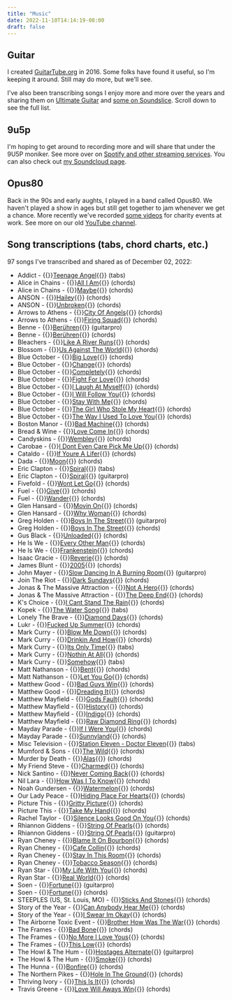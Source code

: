 ```yaml
---
title: "Music"
date: 2022-11-10T14:14:19-08:00
draft: false
---
```

## Guitar 

I created [GuitarTube.org](https://guitartube.org) in 2016. Some folks have found it useful, so I'm keeping it around. Still may do more, but we'll see. 

I've also been transcribing songs I enjoy more and more over the years and sharing them on [Ultimate Guitar](https://www.ultimate-guitar.com/contribution/6193383-gusp3r/tabs) and [some on Soundslice](https://www.soundslice.com/users/gusper/). Scroll down to see the full list.

## 9u5p

I'm hoping to get around to recording more and will share that under the 9U5P moniker. See more over on [Spotify and other streaming services](https://distrokid.com/hyperfollow/9u5p/rerise). You can also check out [my Soundcloud page](https://soundcloud.com/9u5p).

## Opus80

Back in the 90s and early aughts, I played in a band called Opus80. We haven't played a show in ages but still get together to jam whenever we get a chance. More recently we've recorded [some videos](https://www.youtube.com/watch?v=oFWiSBx_elE) for charity events at work. See more on our old [YouTube channel](https://www.youtube.com/watch?v=6wqmfkVMIyM).

## Song transcriptions (tabs, chord charts, etc.)
97 songs I've transcribed and shared as of December 02, 2022:

* Addict - {{<rawhtml>}}<a href="https://tabs.ultimate-guitar.com/tab/addict/teenage-angel-tabs-1465340" target="blank">Teenage Angel</a>{{</rawhtml>}} (tabs)
* Alice in Chains - {{<rawhtml>}}<a href="https://tabs.ultimate-guitar.com/tab/alice-in-chains/all-i-am-chords-2459374" target="blank">All I Am</a>{{</rawhtml>}} (chords)
* Alice in Chains - {{<rawhtml>}}<a href="https://tabs.ultimate-guitar.com/tab/alice-in-chains/maybe-chords-2457172" target="blank">Maybe</a>{{</rawhtml>}} (chords)
* ANSON - {{<rawhtml>}}<a href="https://tabs.ultimate-guitar.com/tab/anson/hailey-chords-2580825" target="blank">Hailey</a>{{</rawhtml>}} (chords)
* ANSON - {{<rawhtml>}}<a href="https://tabs.ultimate-guitar.com/tab/anson/unbroken-chords-3563681" target="blank">Unbroken</a>{{</rawhtml>}} (chords)
* Arrows to Athens - {{<rawhtml>}}<a href="https://tabs.ultimate-guitar.com/tab/arrows-to-athens/city-of-angels-chords-1840623" target="blank">City Of Angels</a>{{</rawhtml>}} (chords)
* Arrows to Athens - {{<rawhtml>}}<a href="https://tabs.ultimate-guitar.com/tab/arrows-to-athens/firing-squad-chords-1840588" target="blank">Firing Squad</a>{{</rawhtml>}} (chords)
* Benne - {{<rawhtml>}}<a href="https://tabs.ultimate-guitar.com/tab/2480960" target="blank">Berühren</a>{{</rawhtml>}} (guitarpro)
* Benne - {{<rawhtml>}}<a href="https://tabs.ultimate-guitar.com/tab/2477776" target="blank">Berühren</a>{{</rawhtml>}} (chords)
* Bleachers - {{<rawhtml>}}<a href="https://tabs.ultimate-guitar.com/tab/bleachers/like-a-river-runs-chords-1505582" target="blank">Like A River Runs</a>{{</rawhtml>}} (chords)
* Blossom - {{<rawhtml>}}<a href="https://tabs.ultimate-guitar.com/tab/blossom/us-against-the-world-chords-1964653" target="blank">Us Against The World</a>{{</rawhtml>}} (chords)
* Blue October - {{<rawhtml>}}<a href="https://tabs.ultimate-guitar.com/tab/blue-october/big-love-chords-4386539" target="blank">Big Love</a>{{</rawhtml>}} (chords)
* Blue October - {{<rawhtml>}}<a href="https://tabs.ultimate-guitar.com/tab/blue-october/change-chords-4386647" target="blank">Change</a>{{</rawhtml>}} (chords)
* Blue October - {{<rawhtml>}}<a href="https://tabs.ultimate-guitar.com/tab/blue-october/completely-chords-3414776" target="blank">Completely</a>{{</rawhtml>}} (chords)
* Blue October - {{<rawhtml>}}<a href="https://tabs.ultimate-guitar.com/tab/blue-october/fight-for-love-chords-3391163" target="blank">Fight For Love</a>{{</rawhtml>}} (chords)
* Blue October - {{<rawhtml>}}<a href="https://tabs.ultimate-guitar.com/tab/blue-october/i-laugh-at-myself-chords-3461660" target="blank">I Laugh At Myself</a>{{</rawhtml>}} (chords)
* Blue October - {{<rawhtml>}}<a href="https://tabs.ultimate-guitar.com/tab/blue-october/i-will-follow-you-chords-3394136" target="blank">I Will Follow You</a>{{</rawhtml>}} (chords)
* Blue October - {{<rawhtml>}}<a href="https://tabs.ultimate-guitar.com/tab/blue-october/stay-with-me-chords-3461747" target="blank">Stay With Me</a>{{</rawhtml>}} (chords)
* Blue October - {{<rawhtml>}}<a href="https://tabs.ultimate-guitar.com/tab/blue-october/the-girl-who-stole-my-heart-chords-3486107" target="blank">The Girl Who Stole My Heart</a>{{</rawhtml>}} (chords)
* Blue October - {{<rawhtml>}}<a href="https://tabs.ultimate-guitar.com/tab/blue-october/the-way-i-used-to-love-you-chords-3955403" target="blank">The Way I Used To Love You</a>{{</rawhtml>}} (chords)
* Boston Manor - {{<rawhtml>}}<a href="https://tabs.ultimate-guitar.com/tab/boston-manor/bad-machine-chords-2455164" target="blank">Bad Machine</a>{{</rawhtml>}} (chords)
* Bread & Wine - {{<rawhtml>}}<a href="https://tabs.ultimate-guitar.com/tab/bread-wine/love-come-in-chords-2469682" target="blank">Love Come In</a>{{</rawhtml>}} (chords)
* Candyskins - {{<rawhtml>}}<a href="https://tabs.ultimate-guitar.com/tab/candyskins/wembley-chords-4401161" target="blank">Wembley</a>{{</rawhtml>}} (chords)
* Carobae - {{<rawhtml>}}<a href="https://tabs.ultimate-guitar.com/tab/carobae/i-dont-even-care-pick-me-up-chords-3777140" target="blank">I Dont Even Care Pick Me Up</a>{{</rawhtml>}} (chords)
* Cataldo - {{<rawhtml>}}<a href="https://tabs.ultimate-guitar.com/tab/cataldo/if-youre-a-lifer-chords-4389737" target="blank">If Youre A Lifer</a>{{</rawhtml>}} (chords)
* Dada - {{<rawhtml>}}<a href="https://tabs.ultimate-guitar.com/tab/dada/moon-chords-1849111" target="blank">Moon</a>{{</rawhtml>}} (chords)
* Eric Clapton - {{<rawhtml>}}<a href="https://tabs.ultimate-guitar.com/tab/eric-clapton/spiral-tabs-1853329" target="blank">Spiral</a>{{</rawhtml>}} (tabs)
* Eric Clapton - {{<rawhtml>}}<a href="https://tabs.ultimate-guitar.com/tab/eric-clapton/spiral-guitar-pro-1853331" target="blank">Spiral</a>{{</rawhtml>}} (guitarpro)
* Fivefold - {{<rawhtml>}}<a href="https://tabs.ultimate-guitar.com/tab/fivefold/wont-let-go-chords-1801809" target="blank">Wont Let Go</a>{{</rawhtml>}} (chords)
* Fuel - {{<rawhtml>}}<a href="https://tabs.ultimate-guitar.com/tab/fuel/give-chords-3930170" target="blank">Give</a>{{</rawhtml>}} (chords)
* Fuel - {{<rawhtml>}}<a href="https://tabs.ultimate-guitar.com/tab/fuel/wander-chords-1468698" target="blank">Wander</a>{{</rawhtml>}} (chords)
* Glen Hansard - {{<rawhtml>}}<a href="https://tabs.ultimate-guitar.com/tab/glen-hansard/movin-on-chords-2295785" target="blank">Movin On</a>{{</rawhtml>}} (chords)
* Glen Hansard - {{<rawhtml>}}<a href="https://tabs.ultimate-guitar.com/tab/glen-hansard/why-woman-chords-2291053" target="blank">Why Woman</a>{{</rawhtml>}} (chords)
* Greg Holden - {{<rawhtml>}}<a href="https://tabs.ultimate-guitar.com/tab/greg-holden/boys-in-the-street-guitar-pro-2166105" target="blank">Boys In The Street</a>{{</rawhtml>}} (guitarpro)
* Greg Holden - {{<rawhtml>}}<a href="https://tabs.ultimate-guitar.com/tab/greg-holden/boys-in-the-street-chords-1733060" target="blank">Boys In The Street</a>{{</rawhtml>}} (chords)
* Gus Black - {{<rawhtml>}}<a href="https://tabs.ultimate-guitar.com/tab/gus-black/unloaded-chords-1465355" target="blank">Unloaded</a>{{</rawhtml>}} (chords)
* He Is We - {{<rawhtml>}}<a href="https://tabs.ultimate-guitar.com/tab/he-is-we/every-other-man-chords-2372873" target="blank">Every Other Man</a>{{</rawhtml>}} (chords)
* He Is We - {{<rawhtml>}}<a href="https://tabs.ultimate-guitar.com/tab/he-is-we/frankenstein-chords-3957271" target="blank">Frankenstein</a>{{</rawhtml>}} (chords)
* Isaac Gracie - {{<rawhtml>}}<a href="https://tabs.ultimate-guitar.com/tab/isaac-gracie/reverie-chords-1965271" target="blank">Reverie</a>{{</rawhtml>}} (chords)
* James Blunt - {{<rawhtml>}}<a href="https://tabs.ultimate-guitar.com/tab/james-blunt/2005-chords-1982403" target="blank">2005</a>{{</rawhtml>}} (chords)
* John Mayer - {{<rawhtml>}}<a href="https://tabs.ultimate-guitar.com/tab/john-mayer/slow-dancing-in-a-burning-room-guitar-pro-2283623" target="blank">Slow Dancing In A Burning Room</a>{{</rawhtml>}} (guitarpro)
* Join The Riot - {{<rawhtml>}}<a href="https://tabs.ultimate-guitar.com/tab/join-the-riot/dark-sundays-chords-1841521" target="blank">Dark Sundays</a>{{</rawhtml>}} (chords)
* Jonas & The Massive Attraction - {{<rawhtml>}}<a href="https://tabs.ultimate-guitar.com/tab/jonas-the-massive-attraction/not-a-hero-chords-1965221" target="blank">Not A Hero</a>{{</rawhtml>}} (chords)
* Jonas & The Massive Attraction - {{<rawhtml>}}<a href="https://tabs.ultimate-guitar.com/tab/jonas-the-massive-attraction/the-deep-end-chords-1965013" target="blank">The Deep End</a>{{</rawhtml>}} (chords)
* K's Choice - {{<rawhtml>}}<a href="https://tabs.ultimate-guitar.com/tab/ks-choice/i-cant-stand-the-rain-chords-2175037" target="blank">I Cant Stand The Rain</a>{{</rawhtml>}} (chords)
* Kopek - {{<rawhtml>}}<a href="https://tabs.ultimate-guitar.com/tab/kopek/the-water-song-tabs-1678456" target="blank">The Water Song</a>{{</rawhtml>}} (tabs)
* Lonely The Brave - {{<rawhtml>}}<a href="https://tabs.ultimate-guitar.com/tab/lonely-the-brave/diamond-days-chords-1968521" target="blank">Diamond Days</a>{{</rawhtml>}} (chords)
* Lukr - {{<rawhtml>}}<a href="https://tabs.ultimate-guitar.com/tab/lukr/fucked-up-summer-chords-1850992" target="blank">Fucked Up Summer</a>{{</rawhtml>}} (chords)
* Mark Curry - {{<rawhtml>}}<a href="https://tabs.ultimate-guitar.com/tab/mark-curry/blow-me-down-chords-1465349" target="blank">Blow Me Down</a>{{</rawhtml>}} (chords)
* Mark Curry - {{<rawhtml>}}<a href="https://tabs.ultimate-guitar.com/tab/mark-curry/drinkin-and-how-chords-1503773" target="blank">Drinkin And How</a>{{</rawhtml>}} (chords)
* Mark Curry - {{<rawhtml>}}<a href="https://tabs.ultimate-guitar.com/tab/mark-curry/its-only-time-tabs-1465350" target="blank">Its Only Time</a>{{</rawhtml>}} (tabs)
* Mark Curry - {{<rawhtml>}}<a href="https://tabs.ultimate-guitar.com/tab/mark-curry/nothin-at-all-chords-1472213" target="blank">Nothin At All</a>{{</rawhtml>}} (chords)
* Mark Curry - {{<rawhtml>}}<a href="https://tabs.ultimate-guitar.com/tab/mark-curry/somehow-tabs-1465352" target="blank">Somehow</a>{{</rawhtml>}} (tabs)
* Matt Nathanson - {{<rawhtml>}}<a href="https://tabs.ultimate-guitar.com/tab/matt-nathanson/bent-chords-2405167" target="blank">Bent</a>{{</rawhtml>}} (chords)
* Matt Nathanson - {{<rawhtml>}}<a href="https://tabs.ultimate-guitar.com/tab/matt-nathanson/let-you-go-chords-2485284" target="blank">Let You Go</a>{{</rawhtml>}} (chords)
* Matthew Good - {{<rawhtml>}}<a href="https://tabs.ultimate-guitar.com/tab/matthew-good/bad-guys-win-chords-1985051" target="blank">Bad Guys Win</a>{{</rawhtml>}} (chords)
* Matthew Good - {{<rawhtml>}}<a href="https://tabs.ultimate-guitar.com/tab/matthew-good/dreading-it-chords-3031739" target="blank">Dreading It</a>{{</rawhtml>}} (chords)
* Matthew Mayfield - {{<rawhtml>}}<a href="https://tabs.ultimate-guitar.com/tab/matthew-mayfield/gods-fault-chords-1904807" target="blank">Gods Fault</a>{{</rawhtml>}} (chords)
* Matthew Mayfield - {{<rawhtml>}}<a href="https://tabs.ultimate-guitar.com/tab/matthew-mayfield/history-chords-1919679" target="blank">History</a>{{</rawhtml>}} (chords)
* Matthew Mayfield - {{<rawhtml>}}<a href="https://tabs.ultimate-guitar.com/tab/matthew-mayfield/indigo-chords-1965747" target="blank">Indigo</a>{{</rawhtml>}} (chords)
* Matthew Mayfield - {{<rawhtml>}}<a href="https://tabs.ultimate-guitar.com/tab/matthew-mayfield/raw-diamond-ring-chords-1967969" target="blank">Raw Diamond Ring</a>{{</rawhtml>}} (chords)
* Mayday Parade - {{<rawhtml>}}<a href="https://tabs.ultimate-guitar.com/tab/mayday-parade/if-i-were-you-chords-2531907" target="blank">If I Were You</a>{{</rawhtml>}} (chords)
* Mayday Parade - {{<rawhtml>}}<a href="https://tabs.ultimate-guitar.com/tab/mayday-parade/sunnyland-chords-2472404" target="blank">Sunnyland</a>{{</rawhtml>}} (chords)
* Misc Television - {{<rawhtml>}}<a href="https://tabs.ultimate-guitar.com/tab/misc-television/station-eleven-doctor-eleven-tabs-4038400" target="blank">Station Eleven - Doctor Eleven</a>{{</rawhtml>}} (tabs)
* Mumford & Sons - {{<rawhtml>}}<a href="https://tabs.ultimate-guitar.com/tab/mumford-sons/the-wild-chords-2523678" target="blank">The Wild</a>{{</rawhtml>}} (chords)
* Murder by Death - {{<rawhtml>}}<a href="https://tabs.ultimate-guitar.com/tab/murder-by-death/alas-chords-2467646" target="blank">Alas</a>{{</rawhtml>}} (chords)
* My Friend Steve - {{<rawhtml>}}<a href="https://tabs.ultimate-guitar.com/tab/my-friend-steve/charmed-chords-2547948" target="blank">Charmed</a>{{</rawhtml>}} (chords)
* Nick Santino - {{<rawhtml>}}<a href="https://tabs.ultimate-guitar.com/tab/nick-santino/never-coming-back-chords-2471632" target="blank">Never Coming Back</a>{{</rawhtml>}} (chords)
* Nil Lara - {{<rawhtml>}}<a href="https://tabs.ultimate-guitar.com/tab/nil-lara/how-was-i-to-know-chords-1465367" target="blank">How Was I To Know</a>{{</rawhtml>}} (chords)
* Noah Gundersen - {{<rawhtml>}}<a href="https://tabs.ultimate-guitar.com/tab/noah-gundersen/watermelon-chords-2861651" target="blank">Watermelon</a>{{</rawhtml>}} (chords)
* Our Lady Peace - {{<rawhtml>}}<a href="https://tabs.ultimate-guitar.com/tab/our-lady-peace/hiding-place-for-hearts-chords-2326669" target="blank">Hiding Place For Hearts</a>{{</rawhtml>}} (chords)
* Picture This - {{<rawhtml>}}<a href="https://tabs.ultimate-guitar.com/tab/picture-this/gritty-picture-chords-2262375" target="blank">Gritty Picture</a>{{</rawhtml>}} (chords)
* Picture This - {{<rawhtml>}}<a href="https://tabs.ultimate-guitar.com/tab/picture-this/take-my-hand-chords-1864034" target="blank">Take My Hand</a>{{</rawhtml>}} (chords)
* Rachel Taylor - {{<rawhtml>}}<a href="https://tabs.ultimate-guitar.com/tab/rachel-taylor/silence-looks-good-on-you-chords-1505584" target="blank">Silence Looks Good On You</a>{{</rawhtml>}} (chords)
* Rhiannon Giddens - {{<rawhtml>}}<a href="https://tabs.ultimate-guitar.com/tab/rhiannon-giddens/string-of-pearls-chords-2175085" target="blank">String Of Pearls</a>{{</rawhtml>}} (chords)
* Rhiannon Giddens - {{<rawhtml>}}<a href="https://tabs.ultimate-guitar.com/tab/rhiannon-giddens/string-of-pearls-guitar-pro-2175091" target="blank">String Of Pearls</a>{{</rawhtml>}} (guitarpro)
* Ryan Cheney - {{<rawhtml>}}<a href="https://tabs.ultimate-guitar.com/tab/ryan-cheney/blame-it-on-bourbon-chords-4434638" target="blank">Blame It On Bourbon</a>{{</rawhtml>}} (chords)
* Ryan Cheney - {{<rawhtml>}}<a href="https://tabs.ultimate-guitar.com/tab/ryan-cheney/cafe-collin-chords-4436525" target="blank">Cafe Collin</a>{{</rawhtml>}} (chords)
* Ryan Cheney - {{<rawhtml>}}<a href="https://tabs.ultimate-guitar.com/tab/ryan-cheney/stay-in-this-room-chords-4439927" target="blank">Stay In This Room</a>{{</rawhtml>}} (chords)
* Ryan Cheney - {{<rawhtml>}}<a href="https://tabs.ultimate-guitar.com/tab/ryan-cheney/tobacco-season-chords-4446596" target="blank">Tobacco Season</a>{{</rawhtml>}} (chords)
* Ryan Star - {{<rawhtml>}}<a href="https://tabs.ultimate-guitar.com/tab/ryan-star/my-life-with-you-chords-1465353" target="blank">My Life With You</a>{{</rawhtml>}} (chords)
* Ryan Star - {{<rawhtml>}}<a href="https://tabs.ultimate-guitar.com/tab/ryan-star/real-world-chords-1776636" target="blank">Real World</a>{{</rawhtml>}} (chords)
* Soen - {{<rawhtml>}}<a href="https://tabs.ultimate-guitar.com/tab/soen/fortune-guitar-pro-4075780" target="blank">Fortune</a>{{</rawhtml>}} (guitarpro)
* Soen - {{<rawhtml>}}<a href="https://tabs.ultimate-guitar.com/tab/soen/fortune-chords-4067707" target="blank">Fortune</a>{{</rawhtml>}} (chords)
* STEEPLES (US, St. Louis, MO) - {{<rawhtml>}}<a href="https://tabs.ultimate-guitar.com/tab/steeples-us-st-louis-mo/sticks-and-stones-chords-2437773" target="blank">Sticks And Stones</a>{{</rawhtml>}} (chords)
* Story of the Year - {{<rawhtml>}}<a href="https://tabs.ultimate-guitar.com/tab/story-of-the-year/can-anybody-hear-me-chords-2261103" target="blank">Can Anybody Hear Me</a>{{</rawhtml>}} (chords)
* Story of the Year - {{<rawhtml>}}<a href="https://tabs.ultimate-guitar.com/tab/story-of-the-year/i-swear-im-okay-chords-2258007" target="blank">I Swear Im Okay</a>{{</rawhtml>}} (chords)
* The Airborne Toxic Event - {{<rawhtml>}}<a href="https://tabs.ultimate-guitar.com/tab/the-airborne-toxic-event/brother-how-was-the-war-chords-3226211" target="blank">Brother How Was The War</a>{{</rawhtml>}} (chords)
* The Frames - {{<rawhtml>}}<a href="https://tabs.ultimate-guitar.com/tab/the-frames/bad-bone-chords-1840814" target="blank">Bad Bone</a>{{</rawhtml>}} (chords)
* The Frames - {{<rawhtml>}}<a href="https://tabs.ultimate-guitar.com/tab/the-frames/no-more-i-love-yous-chords-1465365" target="blank">No More I Love Yous</a>{{</rawhtml>}} (chords)
* The Frames - {{<rawhtml>}}<a href="https://tabs.ultimate-guitar.com/tab/the-frames/this-low-chords-1840891" target="blank">This Low</a>{{</rawhtml>}} (chords)
* The Howl & The Hum - {{<rawhtml>}}<a href="https://tabs.ultimate-guitar.com/tab/the-howl-the-hum/hostages-alternate-guitar-pro-3731480" target="blank">Hostages Alternate</a>{{</rawhtml>}} (guitarpro)
* The Howl & The Hum - {{<rawhtml>}}<a href="https://tabs.ultimate-guitar.com/tab/the-howl-the-hum/smoke-chords-3760403" target="blank">Smoke</a>{{</rawhtml>}} (chords)
* The Hunna - {{<rawhtml>}}<a href="https://tabs.ultimate-guitar.com/tab/the-hunna/bonfire-chords-1856388" target="blank">Bonfire</a>{{</rawhtml>}} (chords)
* The Northern Pikes - {{<rawhtml>}}<a href="https://tabs.ultimate-guitar.com/tab/the-northern-pikes/hole-in-the-ground-chords-4305107" target="blank">Hole In The Ground</a>{{</rawhtml>}} (chords)
* Thriving Ivory - {{<rawhtml>}}<a href="https://tabs.ultimate-guitar.com/tab/thriving-ivory/this-is-it-chords-2255463" target="blank">This Is It</a>{{</rawhtml>}} (chords)
* Travis Greene - {{<rawhtml>}}<a href="https://tabs.ultimate-guitar.com/tab/travis-greene/love-will-aways-win-chords-2476942" target="blank">Love Will Aways Win</a>{{</rawhtml>}} (chords)